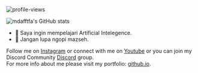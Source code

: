 <img alt="profile-views" src="https://komarev.com/ghpvc/?username=mdafftfa&style=for-the-badge" /> 

![mdafftfa's GitHub stats](https://github-readme-stats.vercel.app/api?username=mdafftfa&theme=github_dark&show_icons=true)

- 🌱 Saya ingin mempelajari Artificial Intelegence.
- 🔭 Jangan lupa ngopi mazseh.

Follow me on [Instagram](https://instagram.com/mdafftfa) or connect with me on [Youtube](https://youtube.com/itzdapakrep) or you can join my Discord Community [Discord](https://discord.io/mdafftfa) group.<br />
For more info about me please visit my portfolio: [github.io](https://github.io/mdafftfa).
